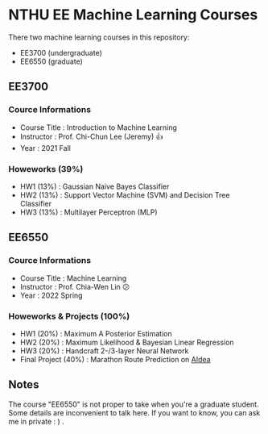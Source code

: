 # NTHU EE Machine Learning Courses
There two machine learning courses in this repository:
- EE3700 (undergraduate)
- EE6550 (graduate)

## EE3700
### Cource Informations
- Course Title : Introduction to Machine Learning
- Instructor : Prof. Chi-Chun Lee (Jeremy) :+1:
- Year : 2021 Fall

### Howeworks (39%)
- HW1 (13%) : Gaussian Naive Bayes Classifier
- HW2 (13%) : Support Vector Machine (SVM) and Decision Tree Classifier
- HW3 (13%) : Multilayer Perceptron (MLP) 

## EE6550
### Cource Informations
- Course Title : Machine Learning
- Instructor : Prof. Chia-Wen Lin :confused:
- Year : 2022 Spring

### Howeworks & Projects (100%)
- HW1 (20%) : Maximum A Posterior Estimation
- HW2 (20%) : Maximum Likelihood & Bayesian Linear Regression
- HW3 (20%) : Handcraft 2-/3-layer Neural Network
- Final Project (40%) : Marathon Route Prediction on [AIdea][1]

## Notes
The course "EE6550" is not proper to take when you're a graduate student. Some details are inconvenient to talk here. If you want to know, you can ask me in private : ) .

[1]:https://aidea-web.tw/topic/107d9eb3-5a37-4303-9e60-11bebef82f51